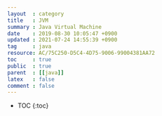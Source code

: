 ```yaml
---
layout  : category
title   : JVM
summary : Java Virtual Machine
date    : 2019-08-30 10:05:47 +0900
updated : 2021-07-24 14:55:39 +0900
tag     : java
resource: AC/75C250-D5C4-4D75-9006-99004381AA72
toc     : true
public  : true
parent  : [[java]]
latex   : false
comment : false
---
```

* TOC
{:toc}

